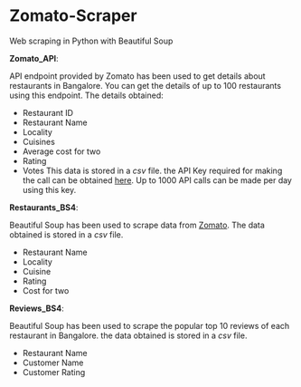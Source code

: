 # Zomato-Scraper
Web scraping in Python with Beautiful Soup



**Zomato_API**:

API endpoint provided by Zomato has been used to get details about restaurants in Bangalore. You can get the details of up to 100 restaurants using this endpoint. The details obtained:
* Restaurant ID
* Restaurant Name
* Locality
* Cuisines
* Average cost for two
* Rating
* Votes
This data is stored in a *csv* file. the API Key required for making the call can be obtained [here](https://developers.zomato.com/api). Up to 1000 API calls can be made per day using this key.




**Restaurants_BS4**:

Beautiful Soup has been used to scrape data from [Zomato](https://www.zomato.com/bangalore/restaurants). The data obtained is stored in a *csv* file.
* Restaurant Name
* Locality
* Cuisine
* Rating
* Cost for two




**Reviews_BS4**:

Beautiful Soup has been used to scrape the popular top 10 reviews of each restaurant in Bangalore. the data obtained is stored in a *csv* file.
* Restaurant Name
* Customer Name
* Customer Rating
